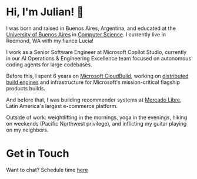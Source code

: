 # Hi, I'm Julian! 👋

I was born and raised in Buenos Aires, Argentina, and educated at the [University of Buenos Aires](https://uba.ar/) in [Computer Science](http://dc.uba.ar/). I currently live in Redmond, WA with my fiance Lucia!

I work as a Senior Software Engineer at Microsoft Copilot Studio, currently in our AI Operations & Engineering Excellence team focused on autonomous coding agents for large codebases.

Before this, I spent 6 years on [Microsoft CloudBuild](https://www.microsoft.com/en-us/research/publication/cloudbuild-microsofts-distributed-and-caching-build-service/), working on [distributed build engines](https://github.com/microsoft/BuildXL) and infrastructure for Microsoft's mission-critical flagship products builds.

And before that, I was building recommender systems at [Mercado Libre](https://www.mercadolibre.com/), Latin America's largest e-commerce platform.

Outside of work: weightlifting in the mornings, yoga in the evenings, hiking on weekends (Pacific Northwest privilege), and inflicting my guitar playing on my neighbors.

# Get in Touch

Want to chat? Schedule time [here](https://julian.bayardo.info/chat)
